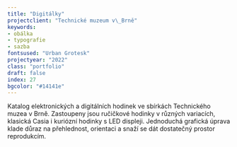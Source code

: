 ```yaml
---
title: "Digitálky"
projectclient: "Technické muzeum v\_Brně"
keywords: 
- obálka
- typografie
- sazba
fontsused: "Urban Grotesk"
projectyear: "2022"
class: "portfolio"
draft: false
index: 27
bgcolor: "#14141e"
---
```


Katalog elektronických a&nbsp;digitálních hodinek ve&nbsp;sbírkách Technického muzea v&nbsp;Brně. Zastoupeny jsou ručičkové hodinky v&nbsp;různých variacích, klasická Casia i&nbsp;kuriózní hodinky s&nbsp;LED displeji. Jednoduchá grafická úprava klade důraz na&nbsp;přehlednost, orientaci a&nbsp;snaží se dát dostatečný prostor reprodukcím.